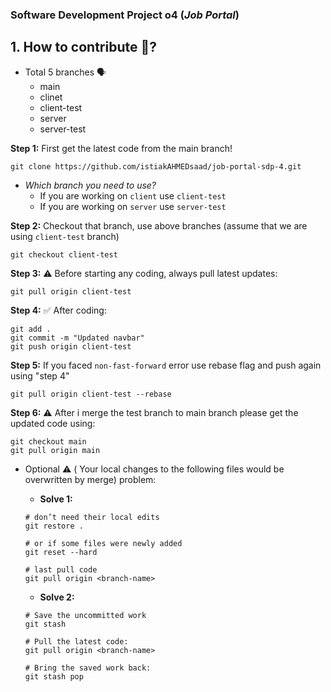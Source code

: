 ### Software Development Project o4 (_Job Portal_)

## 1. How to contribute :heart_decoration:?

- Total 5 branches :speaking_head:
  - main
  - clinet
  - client-test
  - server
  - server-test

__Step 1:__ First get the latest code from the main branch!
```
git clone https://github.com/istiakAHMEDsaad/job-portal-sdp-4.git
```
- _Which branch you need to use?_
  - If you are working on `client` use `client-test`
  - If you are working on `server` use `server-test`

__Step 2:__ Checkout that branch, use above branches (assume that we are using `client-test` branch)
```
git checkout client-test
```
__Step 3:__ :warning: Before starting any coding, always pull latest updates:
```
git pull origin client-test
```
__Step 4:__ :white_check_mark: After coding:
```
git add .
git commit -m "Updated navbar"
git push origin client-test
```
__Step 5:__ If you faced `non-fast-forward` error use rebase flag and push again using "step 4"
```
git pull origin client-test --rebase
```

__Step 6:__ :warning: After i merge the test branch to main branch please get the updated code using:
```
git checkout main
git pull origin main
```

- Optional :warning: ( Your local changes to the following files would be overwritten by merge) problem:

  - __Solve 1:__
  ```
  # don’t need their local edits
  git restore .

  # or if some files were newly added
  git reset --hard

  # last pull code
  git pull origin <branch-name>
  ```
  - __Solve 2:__
  ```
  # Save the uncommitted work
  git stash

  # Pull the latest code:
  git pull origin <branch-name>

  # Bring the saved work back:
  git stash pop
  ```
